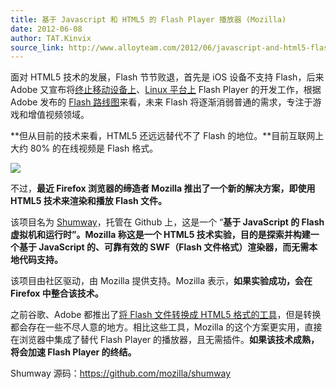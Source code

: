 ```yaml
---
title: 基于 Javascript 和 HTML5 的 Flash Player 播放器 (Mozilla)
date: 2012-06-08
author: TAT.Kinvix
source_link: http://www.alloyteam.com/2012/06/javascript-and-html5-flash-player-is-mozilla/
---
```


面对 HTML5 技术的发展，Flash 节节败退，首先是 iOS 设备不支持 Flash，后来 Adobe 又宣布将[终止移动设备上](http://www.iteye.com/news/23316)、[Linux 平台上](http://www.iteye.com/news/24740) Flash Player 的开发工作，根据 Adobe 发布的 [Flash 路线图](http://www.iteye.com/news/24320)来看，未来 Flash 将逐渐消弱普通的需求，专注于游戏和增值视频领域。  

**但从目前的技术来看，HTML5 还远远替代不了 Flash 的地位。**目前互联网上大约 80% 的在线视频是 Flash 格式。

![](http://www.alloyteam.com/wp-content/uploads/auto_save_image/2012/06/064952ssb.jpg)

不过，**最近 Firefox 浏览器的缔造者 Mozilla 推出了一个新的解决方案，即使用 HTML5 技术来渲染和播放 Flash 文件。**

该项目名为 [Shumway](https://github.com/mozilla/shumway)，托管在 Github 上，这是一个 “**基于 JavaScript 的 Flash 虚拟机和运行时”。Mozilla 称这是一个 HTML5 技术实验，目的是探索并构建一个基于 JavaScript 的、可靠有效的 SWF（Flash 文件格式）渲染器，而无需本地代码支持。**

该项目由社区驱动，由 Mozilla 提供支持。Mozilla 表示，**如果实验成功，会在 Firefox 中整合该技术。**

之前谷歌、Adobe 都推出了[将 Flash 文件转换成 HTML5 格式的工具](http://www.iteye.com/news/21879)，但是转换都会存在一些不尽人意的地方。相比这些工具，Mozilla 的这个方案更实用，直接在浏览器中集成了替代 Flash Player 的播放器，且无需插件。**如果该技术成熟，将会加速 Flash Player 的终结。**

Shumway 源码：<https://github.com/mozilla/shumway>